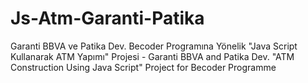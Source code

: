 # Js-Atm-Garanti-Patika
Garanti BBVA ve Patika Dev. Becoder Programına Yönelik  "Java Script  Kullanarak  ATM Yapımı" Projesi - Garanti BBVA and Patika Dev. "ATM Construction Using Java Script" Project for Becoder Programme
